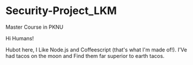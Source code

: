# Security-Project_LKM
Master Course in PKNU 

Hi Humans!

Hubot here, I Like Node.js and Coffeescript (that's what I'm made of!).
I'Ve had tacos on the moon and Find them far superior to earth tacos.
